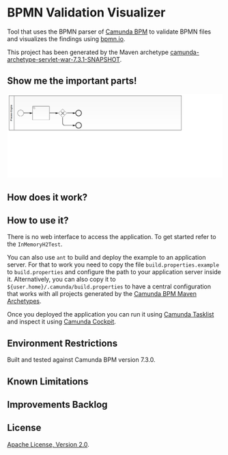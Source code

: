 # BPMN Validation Visualizer
Tool that uses the BPMN parser of  [Camunda BPM](http://docs.camunda.org) to validate BPMN files and visualizes the findings using [bpmn.io](http://bpmn.io).

This project has been generated by the Maven archetype
[camunda-archetype-servlet-war-7.3.1-SNAPSHOT](http://docs.camunda.org/latest/guides/user-guide/#process-applications-maven-project-templates-archetypes).

## Show me the important parts!
![BPMN Process](src/main/resources/process.png)

## How does it work?

## How to use it?
There is no web interface to access the application.
To get started refer to the `InMemoryH2Test`.

You can also use `ant` to build and deploy the example to an application server.
For that to work you need to copy the file `build.properties.example` to `build.properties`
and configure the path to your application server inside it.
Alternatively, you can also copy it to `${user.home}/.camunda/build.properties`
to have a central configuration that works with all projects generated by the
[Camunda BPM Maven Archetypes](http://docs.camunda.org/latest/guides/user-guide/#process-applications-maven-project-templates-archetypes).

Once you deployed the application you can run it using
[Camunda Tasklist](http://docs.camunda.org/latest/guides/user-guide/#tasklist)
and inspect it using
[Camunda Cockpit](http://docs.camunda.org/latest/guides/user-guide/#cockpit).

## Environment Restrictions
Built and tested against Camunda BPM version 7.3.0.

## Known Limitations

## Improvements Backlog

## License
[Apache License, Version 2.0](http://www.apache.org/licenses/LICENSE-2.0).

<!-- HTML snippet for index page
  <tr>
    <td><img src="snippets/bpmn-validation-visualizer/src/main/resources/process.png" width="100"></td>
    <td><a href="snippets/bpmn-validation-visualizer">BPMN Validation Visualizer</a></td>
    <td>Tool that uses the BPMN parser of  [Camunda BPM](http://docs.camunda.org) to validate BPMN files and visualizes the findings using [bpmn.io](http://bpmn.io).</td>
  </tr>
-->